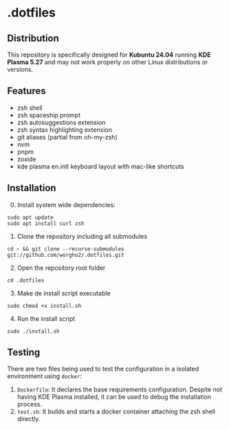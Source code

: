 # .dotfiles 

## Distribution

This repository is specifically designed for **Kubuntu 24.04** running **KDE Plasma 5.27** and may not work properly on other Linux distributions or versions.

## Features

- zsh shell
- zsh spaceship prompt
- zsh autosuggestions extension
- zsh syntax highlighting extension
- git aliases (partial from oh-my-zsh)
- nvm
- pnpm
- zoxide
- kde plasma en.intl keyboard layout with mac-like shortcuts

## Installation

0. Install system wide dependencies:

```shell
sudo apt update
sudo apt install curl zsh
```

1. Clone the repository including all submodules

```shell
cd ~ && git clone --recurse-submodules git://github.com/worgho2/.dotfiles.git
```

2. Open the repository root folder

```
cd .dotfiles
```

3. Make de install script executable

```shell
sudo chmod +x install.sh
```

4. Run the install script

```shell
sudo ./install.sh
```

## Testing

There are two files being used to test the configuration in a isolated environment using `docker`:

1. `Dockerfile`: It declares the base requirements configuration. Despite not having KDE Plasma installed, it can be used to debug the installation process.
2. `test.sh`: It builds and starts a docker container attaching the zsh shell directly.